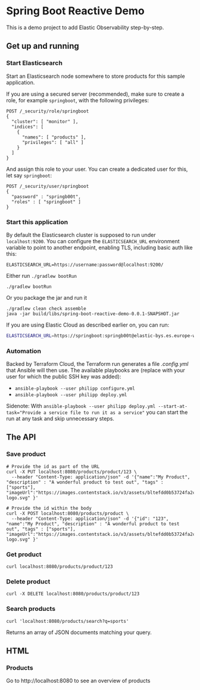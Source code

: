 # Spring Boot Reactive Demo

This is a demo project to add Elastic Observability step-by-step.

## Get up and running

### Start Elasticsearch

Start an Elasticsearch node somewhere to store products for this sample
application.

If you are using a secured server (recommended), make sure to create a role,
for example `springboot`, with the following privileges:

```
POST /_security/role/springboot
{
  "cluster": [ "monitor" ],
  "indices": [
    {
      "names": [ "products" ],
      "privileges": [ "all" ]
    }
  ]
}
```

And assign this role to your user. You can create a dedicated user for this, let say `springboot`:

```
POST /_security/user/springboot
{
  "password" : "springb00t",
  "roles" : [ "springboot" ]
}
```

### Start this application

By default the Elasticsearch cluster is supposed to run under
`localhost:9200`. You can configure the `ELASTICSEARCH_URL` environment
variable to point to another endpoint, enabling TLS, including basic auth
like this:

```
ELASTICSEARCH_URL=https://username:password@localhost:9200/
```

Either run `./gradlew bootRun`

```
./gradlew bootRun
```

Or you package the jar and run it

```
./gradlew clean check assemble
java -jar build/libs/spring-boot-reactive-demo-0.0.1-SNAPSHOT.jar
```

If you are using Elastic Cloud as described earlier on, you can run:

```sh
ELASTICSEARCH_URL=https://springboot:springb00t@elastic-bys.es.europe-west1.gcp.cloud.es.io:9243/ ./gradlew bootRun
```

### Automation

Backed by Terraform Cloud, the Terraform run generates a file *.config.yml* that Ansible will then use. The available playbooks are (replace with your user for which the public SSH key was added):

* `ansible-playbook --user philipp configure.yml`
* `ansible-playbook --user philipp deploy.yml`

Sidenote: With `ansible-playbook --user philipp deploy.yml --start-at-task="Provide a service file to run it as a service"` you can start the run at any task and skip unnecessary steps.

## The API

### Save product

```
# Provide the id as part of the URL
curl -X PUT localhost:8080/products/product/123 \
  --header "Content-Type: application/json" -d '{"name":"My Product", "description" : "A wonderful product to test out", "tags" : ["sports"], "imageUrl":"https://images.contentstack.io/v3/assets/bltefdd0b53724fa2ce/blt280217a63b82a734/5bbdaacf63ed239936a7dd56/elastic-logo.svg" }'

# Provide the id within the body
curl -X POST localhost:8080/products/product \
  --header "Content-Type: application/json" -d '{"id": "123", "name":"My Product", "description" : "A wonderful product to test out", "tags" : ["sports"], "imageUrl":"https://images.contentstack.io/v3/assets/bltefdd0b53724fa2ce/blt280217a63b82a734/5bbdaacf63ed239936a7dd56/elastic-logo.svg" }'
```

### Get product

```
curl localhost:8080/products/product/123
```

### Delete product

```
curl -X DELETE localhost:8080/products/product/123
```

### Search products

```
curl 'localhost:8080/products/search?q=sports'
```

Returns an array of JSON documents matching your query.

## HTML

### Products

Go to http://localhost:8080 to see an overview of products


